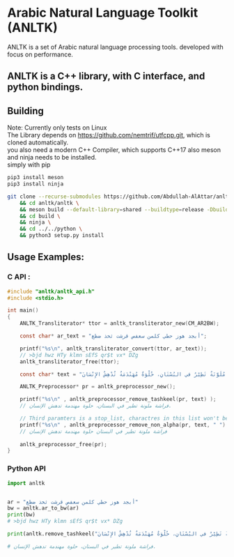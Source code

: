 # Arabic Natural Language Toolkit (ANLTK)

ANLTK is a set of Arabic natural language processing tools. developed with focus on performance.

## ANLTK is a C++ library, with C interface, and python bindings.

## Building
Note: Currently only tests on Linux  
The Library depends on https://github.com/nemtrif/utfcpp.git, which is cloned automatically.  
you also need a modern C++ Compiler, which supports C++17
also meson and ninja needs to be installed.  
simply with pip
```bash
pip3 install meson
pip3 install ninja
```

```bash
git clone --recurse-submodules https://github.com/Abdullah-AlAttar/anltk.git \
    && cd anltk/anltk \
    && meson build --default-library=shared --buildtype=release -Dbuild_tests=false \
    && cd build \
    && ninja \
    && cd ../../python \
    && python3 setup.py install
```

## Usage Examples:

### C API :
```c
#include "anltk/anltk_api.h"
#include <stdio.h>

int main()
{
    ANLTK_Transliterator* ttor = anltk_transliterator_new(CM_AR2BW);

    const char* ar_text = "أبجد هوز حطي كلمن سعفص قرشت ثخذ ضظغ";

    printf("%s\n", anltk_transliterator_convert(ttor, ar_text));
    // >bjd hwz HTy klmn sEfS qr$t vx* DZg
    anltk_transliterator_free(ttor);

    const char* text = "فَرَاشَةٌ مُلَوَّنَةٌ تَطِيْرُ في البُسْتَانِ، حُلْوَةٌ مُهَنْدَمَةٌ تُدْهِشُ الإِنْسَانَ.";

    ANLTK_Preprocessor* pr = anltk_preprocessor_new();

    printf("%s\n" , anltk_preprocessor_remove_tashkeel(pr, text) );
    // فراشة ملونة تطير في البستان، حلوة مهندمة تدهش الإنسان.  

    // Third paramters is a stop_list, charactres in this list won't be removed
    printf("%s\n" , anltk_preprocessor_remove_non_alpha(pr, text, " ") );
    // فراشة ملونة تطير في البستان حلوة مهندمة تدهش الإنسان
    
    anltk_preprocessor_free(pr);
}


```

### Python API

```python
import anltk


ar = "أبجد هوز حطي كلمن سعفص قرشت ثخذ ضظغ"
bw = anltk.ar_to_bw(ar)
print(bw)
# >bjd hwz HTy klmn sEfS qr$t vx* DZg

print(anltk.remove_tashkeel("فَرَاشَةٌ مُلَوَّنَةٌ تَطِيْرُ في البُسْتَانِ، حُلْوَةٌ مُهَنْدَمَةٌ تُدْهِشُ الإِنْسَانَ."))

# فراشة ملونة تطير في البستان، حلوة مهندمة تدهش الإنسان.
```